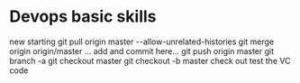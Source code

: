# Devops basic skills
new starting
git pull origin master --allow-unrelated-histories
git merge origin origin/master
... add and commit here...
git push origin master
git branch -a
git checkout master
git checkout -b master
check out test the VC code
